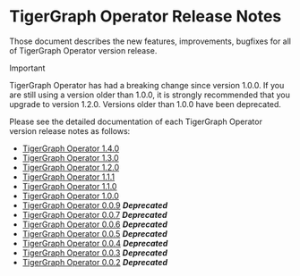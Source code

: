 # TigerGraph Operator Release Notes

Those document describes the new features, improvements, bugfixes for all of TigerGraph Operator version release.

> [!IMPORTANT]
> TigerGraph Operator has had a breaking change since version 1.0.0. If you are still using a version older than 1.0.0, it is strongly recommended that you upgrade to version 1.2.0. Versions older than 1.0.0 have been deprecated.

Please see the detailed documentation of each TigerGraph Operator version release notes as follows:

- [TigerGraph Operator 1.4.0](./operator-1.4.0.md)
- [TigerGraph Operator 1.3.0](./operator-1.3.0.md)
- [TigerGraph Operator 1.2.0](./operator-1.2.0.md)
- [TigerGraph Operator 1.1.1](./operator-1.1.1.md)
- [TigerGraph Operator 1.1.0](./operator-1.1.0.md)
- [TigerGraph Operator 1.0.0](./operator-1.0.0.md)
- [TigerGraph Operator 0.0.9](./operator-0.0.9.md) **_Deprecated_**
- [TigerGraph Operator 0.0.7](./operator-0.0.7.md) **_Deprecated_**
- [TigerGraph Operator 0.0.6](./operator-0.0.6.md) **_Deprecated_**
- [TigerGraph Operator 0.0.5](./operator-0.0.5.md) **_Deprecated_**
- [TigerGraph Operator 0.0.4](./operator-0.0.4.md) **_Deprecated_**
- [TigerGraph Operator 0.0.3](./operator-0.0.3.md) **_Deprecated_**
- [TigerGraph Operator 0.0.2](./operator-0.0.2.md) **_Deprecated_**
